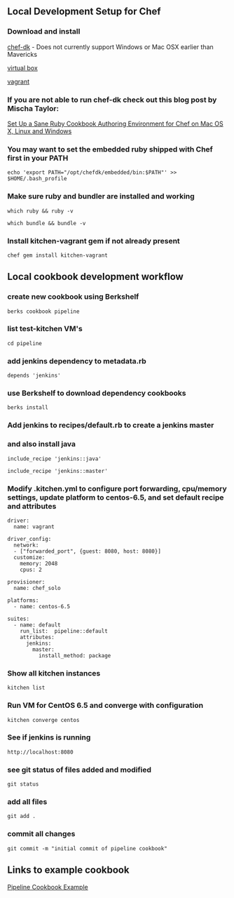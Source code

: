 ## Local Development Setup for Chef

### Download and install

[chef-dk](http://www.getchef.com/downloads/chef-dk) - Does not currently support Windows or Mac OSX earlier than Mavericks

[virtual box](https://www.virtualbox.org/wiki/Downloads)

[vagrant](http://www.vagrantup.com/downloads.html)


### If you are not able to run chef-dk check out this blog post by Mischa Taylor:
[Set Up a Sane Ruby Cookbook Authoring Environment for Chef on Mac OS X, Linux and Windows](http://misheska.com/blog/2013/12/26/set-up-a-sane-ruby-cookbook-authoring-environment-for-chef/)

### You may want to set the embedded ruby shipped with Chef first in your PATH
`echo 'export PATH="/opt/chefdk/embedded/bin:$PATH"' >> $HOME/.bash_profile`

### Make sure ruby and bundler are installed and working
`which ruby && ruby -v`

`which bundle && bundle -v`

### Install kitchen-vagrant gem if not already present
`chef gem install kitchen-vagrant`

## Local cookbook development workflow

### create new cookbook using Berkshelf
`berks cookbook pipeline`

### list test-kitchen VM's
`cd pipeline`

### add jenkins dependency to metadata.rb
`depends 'jenkins'`

### use Berkshelf to download dependency cookbooks
`berks install`

### Add jenkins to recipes/default.rb to create a jenkins master
### and also install java

`include_recipe 'jenkins::java'`

`include_recipe 'jenkins::master'`

### Modify .kitchen.yml to configure port forwarding, cpu/memory settings, update platform to centos-6.5, and set default recipe and attributes
```
driver:
  name: vagrant

driver_config:
  network:
  - ["forwarded_port", {guest: 8080, host: 8080}]
  customize:
    memory: 2048
    cpus: 2

provisioner:
  name: chef_solo

platforms:
  - name: centos-6.5

suites:
  - name: default
    run_list:  pipeline::default
    attributes:
      jenkins:
        master:
          install_method: package
```

### Show all kitchen instances
`kitchen list`

### Run VM for CentOS 6.5 and converge with configuration
`kitchen converge centos`

### See if jenkins is running
`http://localhost:8080`


### see git status of files added and modified
`git status`

### add all files
`git add .`

### commit all changes
`git commit -m "initial commit of pipeline cookbook"`


## Links to example cookbook
[Pipeline Cookbook Example](https://github.com/stephenlauck/setup_local_chef_dev_pipeline)
